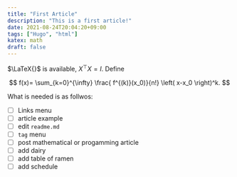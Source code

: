 ```yaml
---
title: "First Article"
description: "This is a first article!"
date: 2021-08-24T20:04:20+09:00
tags: ["Hugo", "html"]
katex: math
draft: false
---
```


$\LaTeX{}$ is available, $X^\top X = I$. Define

$$
f(x)= \sum_{k=0}^{\infty} \frac{ f^{(k)}(x_0)}{n!} \left( x-x_0 \right)^k.
$$

What is needed is as follwos:

- [ ] Links menu
- [ ] article example
- [ ] edit `readme.md`
- [ ] `tag` menu
- [ ] post mathematical or progamming article
- [ ] add dairy
- [ ] add table of ramen
- [ ] add schedule